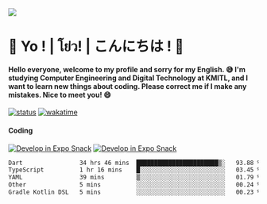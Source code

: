 <a href="#">
  <img src="https://user-images.githubusercontent.com/53619535/207896410-fee92aa4-65f2-4b27-91d3-86f8424178d3.gif" />
</a>

# 👋 Yo ! | โย่ว! | こんにちは ! 👋

<h4>Hello everyone, welcome to my profile and sorry for my English. 😅
I'm studying Computer Engineering and Digital Technology at KMITL, and I want to learn new things about coding. Please correct me if I make any mistakes. Nice to meet you! 😄</h4>

[![status](https://img.shields.io/badge/Freelance_status-Not_Avaliable-red)](https://whyzotee.vercel.app)
[![wakatime](https://wakatime.com/badge/user/3ff4daa0-dc37-4cca-9446-11cce239b396.svg)](https://wakatime.com/@3ff4daa0-dc37-4cca-9446-11cce239b396)

#### Coding
[![Develop in Expo Snack](https://img.shields.io/badge/Flutter-119EFF.svg?style=for-the-badge&logo=flutter&labelColor=FFF&logoColor=119EFF)](https://flutter.dev/)
[![Develop in Expo Snack](https://img.shields.io/badge/Expo-000.svg?style=for-the-badge&logo=EXPO&labelColor=FFF&logoColor=000)](https://expo.dev/)

<!--START_SECTION:waka-->

```txt
Dart                34 hrs 46 mins  ███████████████████████▒░   93.88 %
TypeScript          1 hr 16 mins    █░░░░░░░░░░░░░░░░░░░░░░░░   03.45 %
YAML                39 mins         ▒░░░░░░░░░░░░░░░░░░░░░░░░   01.79 %
Other               5 mins          ░░░░░░░░░░░░░░░░░░░░░░░░░   00.24 %
Gradle Kotlin DSL   5 mins          ░░░░░░░░░░░░░░░░░░░░░░░░░   00.23 %
```

<!--END_SECTION:waka-->
